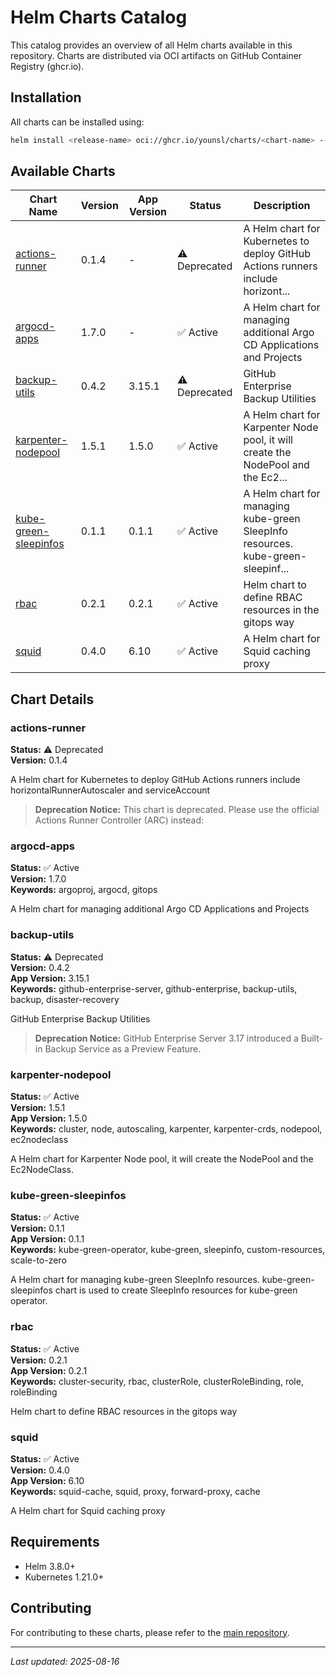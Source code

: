 # Helm Charts Catalog

This catalog provides an overview of all Helm charts available in this repository. Charts are distributed via OCI artifacts on GitHub Container Registry (ghcr.io).

## Installation

All charts can be installed using:

```bash
helm install <release-name> oci://ghcr.io/younsl/charts/<chart-name> --version <version>
```

## Available Charts

| Chart Name | Version | App Version | Status | Description |
|------------|---------|-------------|--------|-------------|
| [actions-runner](https://github.com/younsl/charts/tree/main/charts/actions-runner) | 0.1.4 | - | ⚠️ Deprecated | A Helm chart for Kubernetes to deploy GitHub Actions runners include horizont... |
| [argocd-apps](https://github.com/younsl/charts/tree/main/charts/argocd-apps) | 1.7.0 | - | ✅ Active | A Helm chart for managing additional Argo CD Applications and Projects |
| [backup-utils](https://github.com/younsl/charts/tree/main/charts/backup-utils) | 0.4.2 | 3.15.1 | ⚠️ Deprecated | GitHub Enterprise Backup Utilities |
| [karpenter-nodepool](https://github.com/younsl/charts/tree/main/charts/karpenter-nodepool) | 1.5.1 | 1.5.0 | ✅ Active | A Helm chart for Karpenter Node pool, it will create the NodePool and the Ec2... |
| [kube-green-sleepinfos](https://github.com/younsl/charts/tree/main/charts/kube-green-sleepinfos) | 0.1.1 | 0.1.1 | ✅ Active | A Helm chart for managing kube-green SleepInfo resources. kube-green-sleepinf... |
| [rbac](https://github.com/younsl/charts/tree/main/charts/rbac) | 0.2.1 | 0.2.1 | ✅ Active | Helm chart to define RBAC resources in the gitops way |
| [squid](https://github.com/younsl/charts/tree/main/charts/squid) | 0.4.0 | 6.10 | ✅ Active | A Helm chart for Squid caching proxy |

## Chart Details

### actions-runner
**Status:** ⚠️ Deprecated  
**Version:** 0.1.4  

A Helm chart for Kubernetes to deploy GitHub Actions runners include horizontalRunnerAutoscaler and serviceAccount

> **Deprecation Notice:** This chart is deprecated. Please use the official Actions Runner Controller (ARC) instead:

### argocd-apps
**Status:** ✅ Active  
**Version:** 1.7.0  
**Keywords:** argoproj, argocd, gitops  

A Helm chart for managing additional Argo CD Applications and Projects

### backup-utils
**Status:** ⚠️ Deprecated  
**Version:** 0.4.2  
**App Version:** 3.15.1  
**Keywords:** github-enterprise-server, github-enterprise, backup-utils, backup, disaster-recovery  

GitHub Enterprise Backup Utilities

> **Deprecation Notice:** GitHub Enterprise Server 3.17 introduced a Built-in Backup Service as a Preview Feature. 

### karpenter-nodepool
**Status:** ✅ Active  
**Version:** 1.5.1  
**App Version:** 1.5.0  
**Keywords:** cluster, node, autoscaling, karpenter, karpenter-crds, nodepool, ec2nodeclass  

A Helm chart for Karpenter Node pool, it will create the NodePool and the Ec2NodeClass.

### kube-green-sleepinfos
**Status:** ✅ Active  
**Version:** 0.1.1  
**App Version:** 0.1.1  
**Keywords:** kube-green-operator, kube-green, sleepinfo, custom-resources, scale-to-zero  

A Helm chart for managing kube-green SleepInfo resources. kube-green-sleepinfos chart is used to create SleepInfo resources for kube-green operator.

### rbac
**Status:** ✅ Active  
**Version:** 0.2.1  
**App Version:** 0.2.1  
**Keywords:** cluster-security, rbac, clusterRole, clusterRoleBinding, role, roleBinding  

Helm chart to define RBAC resources in the gitops way

### squid
**Status:** ✅ Active  
**Version:** 0.4.0  
**App Version:** 6.10  
**Keywords:** squid-cache, squid, proxy, forward-proxy, cache  

A Helm chart for Squid caching proxy

## Requirements

- Helm 3.8.0+
- Kubernetes 1.21.0+

## Contributing

For contributing to these charts, please refer to the [main repository](https://github.com/younsl/charts).

---

*Last updated: 2025-08-16*
